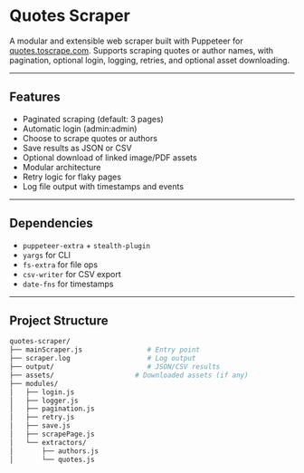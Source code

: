# Quotes Scraper ##

A modular and extensible web scraper built with Puppeteer for [quotes.toscrape.com](https://quotes.toscrape.com/). Supports scraping quotes or author names, with pagination, optional login, logging, retries, and optional asset downloading.

---

## Features ##

- Paginated scraping (default: 3 pages)
- Automatic login (admin:admin)
- Choose to scrape quotes or authors
- Save results as JSON or CSV
- Optional download of linked image/PDF assets
- Modular architecture
- Retry logic for flaky pages
- Log file output with timestamps and events

---

## Dependencies ## 

- `puppeteer-extra` + `stealth-plugin`
- `yargs` for CLI
- `fs-extra` for file ops
- `csv-writer` for CSV export
- `date-fns` for timestamps

---

## Project Structure ## 

```bash
quotes-scraper/
├── mainScraper.js                # Entry point
├── scraper.log                   # Log output
├── output/                       # JSON/CSV results
├── assets/                    # Downloaded assets (if any)
├── modules/
│   ├── login.js
│   ├── logger.js
│   ├── pagination.js
│   ├── retry.js
│   ├── save.js
│   ├── scrapePage.js
│   └── extractors/
│       ├── authors.js
│       └── quotes.js
